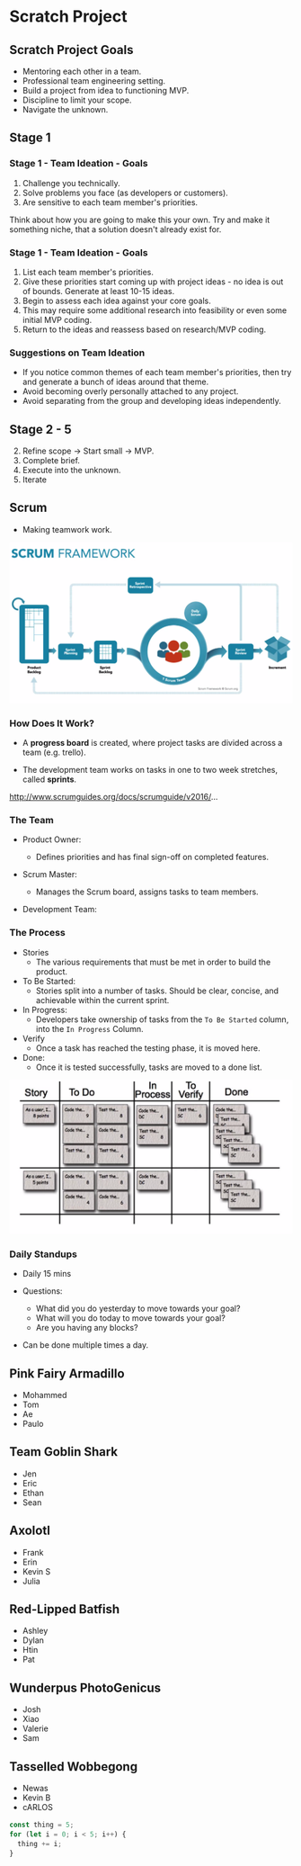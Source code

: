 # Scratch Project

## Scratch Project Goals

- Mentoring each other in a team.
- Professional team engineering setting.
- Build a project from idea to functioning MVP.
- Discipline to limit your scope.
- Navigate the unknown.

## Stage 1

### Stage 1 - Team Ideation - Goals

1. Challenge you technically.
2. Solve problems you face (as developers or customers).
3. Are sensitive to each team member's priorities.

Think about how you are going to make this your own. Try and make it something niche, that a solution doesn't already exist for.

### Stage 1 - Team Ideation - Goals

1. List each team member's priorities.
2. Give these priorities start coming up with project ideas - no idea is out of bounds. Generate at least 10-15 ideas.
3. Begin to assess each idea against your core goals.
4. This may require some additional research into feasibility or even some initial MVP coding.
5. Return to the ideas and reassess based on research/MVP coding.

### Suggestions on Team Ideation

- If you notice common themes of each team member's priorities, then try and generate a bunch of ideas around that theme.
- Avoid becoming overly personally attached to any project.
- Avoid separating from the group and developing ideas independently.

## Stage 2 - 5

2. Refine scope -> Start small -> MVP.
3. Complete brief.
4. Execute into the unknown.
5. Iterate

## Scrum

- Making teamwork work.

![](2021-03-23-00-18-06.png)

### How Does It Work?

- A **progress board** is created, where project tasks are divided across a team (e.g. trello).

- The development team works on tasks in one to two week stretches, called **sprints**.

http://www.scrumguides.org/docs/scrumguide/v2016/...

### The Team

- Product Owner:
  - Defines priorities and has final sign-off on completed features.

- Scrum Master:
  - Manages the Scrum board, assigns tasks to team members.

- Development Team:

### The Process

- Stories
  - The various requirements that must be met in order to build the product.
- To Be Started:
  - Stories split into a number of tasks. Should be clear, concise, and achievable within the current sprint.
- In Progress:
  - Developers take ownership of tasks from the `To Be Started` column, into the `In Progress` Column.
- Verify
  - Once a task has reached the testing phase, it is moved here.
- Done:
  - Once it is tested successfully, tasks are moved to a done list.

![](2021-03-23-00-24-23.png)

### Daily Standups

- Daily 15 mins

- Questions:
  - What did you do yesterday to move towards your goal?
  - What will you do today to move towards your goal?
  - Are you having any blocks?

- Can be done multiple times a day.

## Pink Fairy Armadillo

- Mohammed
- Tom
- Ae
- Paulo

## Team Goblin Shark

- Jen
- Eric
- Ethan
- Sean

## Axolotl

- Frank
- Erin
- Kevin S
- Julia

## Red-Lipped Batfish

- Ashley
- Dylan
- Htin
- Pat

## Wunderpus PhotoGenicus

- Josh
- Xiao
- Valerie
- Sam

## Tasselled Wobbegong

- Newas
- Kevin B
- cARLOS


```JavaScript
const thing = 5;
for (let i = 0; i < 5; i++) {
  thing += i;
}
```